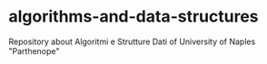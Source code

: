 # algorithms-and-data-structures
Repository about Algoritmi e Strutture Dati of University of Naples "Parthenope"
